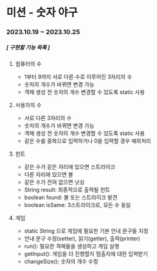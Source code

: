 # 미션 - 숫자 야구
### 2023.10.19 ~ 2023.10.25 


##### [ 구현할 기능 목록 ]
1. 컴퓨터의 수
    * 1부터 9까지 서로 다른 수로 이루어진 3자리의 수
    * 숫자의 개수가 바뀌면 변경 가능
    * 객체 생성 전 숫자의 개수 변경할 수 있도록 static 사용


2. 사용자의 수
    * 서로 다른 3자리의 수 
    * 숫자의 개수가 바뀌면 변경 가능
    * 객체 생성 전 숫자의 개수 변경할 수 있도록 static 사용
    * 같은 수를 중복으로 입력하거나 0을 입력할 경우 예외처리
   

3. 힌트
   * 같은 수가 같은 자리에 있으면 스트라이크
   * 다른 자리에 있으면 볼
   * 같은 수가 전혀 없으면 낫싱
   * String result: 최종적으로 출력될 힌트
   * boolean found: 볼 또는 스트라이크 발견
   * boolean isSame: 3스트라이크로, 모든 수 동일


4. 게임
   * static String 으로 게임에 필요한 기본 안내 문구들 지정
   * 안내 문구 수정(setter), 읽기(getter), 출력(printer)
   * run(): 필요한 객체들을 생성하고 게임 실행
   * getInput(): 게임을 더 진행할지 멈출지에 대한 입력받기
   * changeSize(): 숫자의 개수 수정